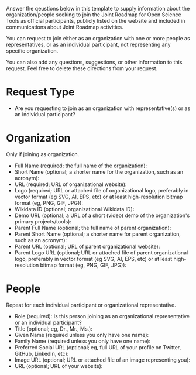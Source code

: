 Answer the qeustions below in this template to supply information about the organization/people seeking to join the Joint Roadmap for Open Science Tools as official participants, publicly listed on the website and included in communications about Joint Roadmap activities.

You can request to join either as an organization with one or more people as representatives, or as an individual participant, not representing any specific organization.

You can also add any questions, suggestions, or other information to this request. Feel free to delete these directions from your request.

# Request Type
* Are you requesting to join as an organization with representative(s) or as an individual participant? 

# Organization
Only if joining as organization.
* Full Name (required; the full name of the organization): 
* Short Name (optional; a shorter name for the organization, such as an acronym): 
* URL (required; URL of organizational website): 
* Logo (required; URL or attached file of organizational logo, preferably in vector format (eg SVG, AI, EPS, etc) or at least high-resolution bitmap format (eg, PNG, GIF, JPG)): 
* Wikidata ID (optional; organizational Wikidata ID): 
* Demo URL (optional; a URL of a short (video) demo of the organization's primary projects/tools): 
* Parent Full Name (optional; the full name of parent organization): 
* Parent Short Name (optional; a shorter name for  parent organization, such as an acronym): 
* Parent URL (optional; URL of parent organizational website): 
* Parent Logo URL (optional; URL or attached file of parent organizational logo, preferably in vector format (eg SVG, AI, EPS, etc) or at least high-resolution bitmap format (eg, PNG, GIF, JPG)): 

# People
Repeat for each individual participant or organizational representative.
* Role (required): Is this person joining as an organizational representative or an individual participant? 
* Title (optional; eg, Dr., Mr., Ms.): 
* Given Name (required unless you only have one name): 
* Family Name (required unless you only have one name): 
* Preferred Social URL (optional; eg, full URL of your profile on Twitter, GitHub, LinkedIn, etc): 
* Image URL (optional; URL or attached file of an image representing you): 
* URL (optional; URL of your website): 
